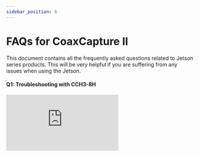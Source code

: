 ```yaml
---
sidebar_position: 6
---
```


# FAQs for CoaxCapture II

This document contains all the frequently asked questions related to Jetson series products. This will be very helpful if you are suffering from any issues when using the Jetson.

#### Q1: Troubleshooting with CCH3-8H

<!-- <div style={{textAlign: 'center', position: 'relative', width: '95%', paddingBottom: '56.25%', marginBottom: '20px'}}>
    <iframe
        style={{position: 'absolute', top: 0, left: 0, width: '100%', height: '120%'}}
        src="https://mozilla.github.io/pdf.js/web/viewer.html?file=https://raw.githubusercontent.com/1214658495/myWikiFiles/main/Data_collection/CCG3-8H/SENSING_CCG3_capture_card_FAQ.pdf"
        scrolling="no"
        border="0"
        frameBorder="no"
        framespacing="0"
        allowFullScreen="true">
    </iframe>
</div> -->

<div style={{textAlign: 'center', position: 'relative', width: '95%', paddingBottom: '56.25%', marginBottom: '20px'}}>
    <iframe
        style={{position: 'absolute', top: 0, left: 0, width: '100%', height: '120%'}}
        src="https://mozilla.github.io/pdf.js/web/viewer.html?file=https://raw.githubusercontent.com/1214658495/myWikiFiles/main/Data_collection/CCG3-8H/SENSING_CCG3_capture_card_FAQ.pdf"
        scrolling="no"
        border="0"
        frameBorder="no"
        framespacing="0"
        allowFullScreen="true">
    </iframe>
</div>